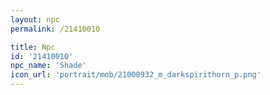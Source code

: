 ```yaml
---
layout: npc
permalink: /21410010

title: Npc
id: '21410010'
npc_name: 'Shade'
icon_url: 'portrait/mob/21000932_m_darkspirithorn_p.png'
---
```

